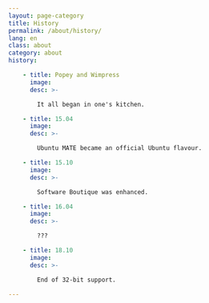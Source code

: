 ```yaml
---
layout: page-category
title: History
permalink: /about/history/
lang: en
class: about
category: about
history:

    - title: Popey and Wimpress
      image:
      desc: >-

        It all began in one's kitchen.

    - title: 15.04
      image:
      desc: >-

        Ubuntu MATE became an official Ubuntu flavour.

    - title: 15.10
      image:
      desc: >-

        Software Boutique was enhanced.

    - title: 16.04
      image:
      desc: >-

        ???

    - title: 18.10
      image:
      desc: >-

        End of 32-bit support.

---
```

